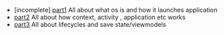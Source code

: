- \[incomplete] [part1](p1_outdated.md) All about what os is and how it launches application 
- [part2](p2_context.md) All about how context, activity , application etc works
- [part3](p3_lifecycle_and_launch_modes.md) All about lifecycles and save state/viewmodels
